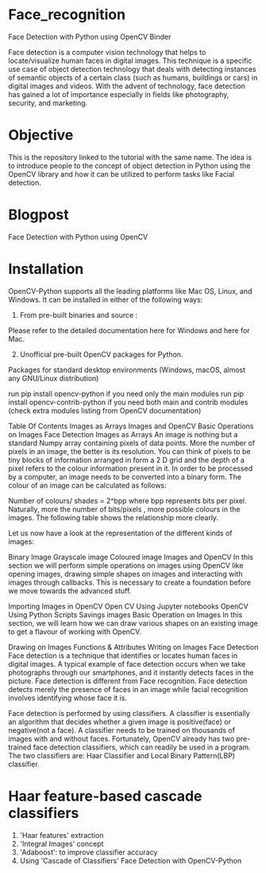 # Face_recognition
Face Detection with Python using OpenCV
Binder 

Face detection is a computer vision technology that helps to locate/visualize human faces in digital images. This technique is a specific use case of object detection technology that deals with detecting instances of semantic objects of a certain class (such as humans, buildings or cars) in digital images and videos. With the advent of technology, face detection has gained a lot of importance especially in fields like photography, security, and marketing.

# Objective
This is the repository linked to the tutorial with the same name. The idea is to introduce people to the concept of object detection in Python using the OpenCV library and how it can be utilized to perform tasks like Facial detection.

# Blogpost
Face Detection with Python using OpenCV

# Installation
OpenCV-Python supports all the leading platforms like Mac OS, Linux, and Windows. It can be installed in either of the following ways:

1. From pre-built binaries and source :

Please refer to the detailed documentation here for Windows and here for Mac.

2. Unofficial pre-built OpenCV packages for Python.

Packages for standard desktop environments (Windows, macOS, almost any GNU/Linux distribution)

run pip install opencv-python if you need only the main modules run pip install opencv-contrib-python if you need both main and contrib modules (check extra modules listing from OpenCV documentation)

Table Of Contents
Images as Arrays
Images and OpenCV
Basic Operations on Images
Face Detection
Images as Arrays
An image is nothing but a standard Numpy array containing pixels of data points. More the number of pixels in an image, the better is its resolution. You can think of pixels to be tiny blocks of information arranged in form a 2 D grid and the depth of a pixel refers to the colour information present in it. In order to be processed by a computer, an image needs to be converted into a binary form. The colour of an image can be calculated as follows:

  Number of colours/ shades = 2^bpp where bpp represents bits per pixel.
Naturally, more the number of bits/pixels , more possible colours in the images. The following table shows the relationship more clearly.

Let us now have a look at the representation of the different kinds of images:

Binary Image
Grayscale image
Coloured image
Images and OpenCV
In this section we will perform simple operations on images using OpenCV like opening images, drawing simple shapes on images and interacting with images through callbacks. This is necessary to create a foundation before we move towards the advanced stuff.

Importing Images in OpenCV
Open CV Using Jupyter notebooks
OpenCV Using Python Scripts
Savings images
Basic Operation on Images
In this section, we will learn how we can draw various shapes on an existing image to get a flavour of working with OpenCV.

Drawing on Images
Functions & Attributes
Writing on Images
Face Detection
Face detection is a technique that identifies or locates human faces in digital images. A typical example of face detection occurs when we take photographs through our smartphones, and it instantly detects faces in the picture. Face detection is different from Face recognition. Face detection detects merely the presence of faces in an image while facial recognition involves identifying whose face it is.

Face detection is performed by using classifiers. A classifier is essentially an algorithm that decides whether a given image is positive(face) or negative(not a face). A classifier needs to be trained on thousands of images with and without faces. Fortunately, OpenCV already has two pre-trained face detection classifiers, which can readily be used in a program. The two classifiers are: Haar Classifier and Local Binary Pattern(LBP) classifier.

# Haar feature-based cascade classifiers

1. 'Haar features' extraction
2. 'Integral Images' concept
3. 'Adaboost': to improve classifier accuracy
4. Using 'Cascade of Classifiers' Face Detection with OpenCV-Python
